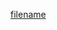 [filename](https://raw.githubusercontent.com/ligaopeng123-npm/web-components-repo/main/packages/video-progress-bar/README.md ':include')
